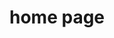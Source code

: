 ---
layout: home
title: home page

customHero:
  name: Lorecraft
  text: A builders village.
  tagline: Excepteur nulla labore do mollit in ullamco commodo consectetur. Sit et excepteur ipsum labore cupidatat ex tempor fugiat eu exercitation elit.
  image:
    src: /assets/images/logo.png
    alt: VitePress
  actions:
    - theme: alt
      text: Guide
      link: /page-one
  modalButton:
    theme: brand
    buttonText: tour
    videoUrl: https://www.youtube.com/embed/RhAoLSX9n1Y
    videoTitle: This is new title


features:
  - icon: 🛠️
    title: Simple and minimal, always
    details: Duis sit qui culpa ex pariatur in voluptate id.
  - icon: 🛠️
    title: Another cool feature
    details: Fugiat excepteur pariatur deserunt incididunt fugiat officia ex aliqua mollit laborum consequat duis mollit incididunt.
  - icon: 🛠️
    title: Another cool feature
    details: Est duis aliquip anim occaecat eu mollit nostrud exercitation fugiat magna anim qui esse.
  - icon: 🛠️
    title: Another cool feature
    details: Est duis aliquip anim occaecat eu mollit nostrud exercitation fugiat magna anim qui esse.
  - icon: 🛠️
    title: Another cool feature
    details: Est duis aliquip anim occaecat eu mollit nostrud exercitation fugiat magna anim qui esse.
  - icon: 🛠️
    title: Another cool feature
    details: Est duis aliquip anim occaecat eu mollit nostrud exercitation fugiat magna anim qui esse.
  - icon: 🛠️
    title: Another cool feature
    details: Est duis aliquip anim occaecat eu mollit nostrud exercitation fugiat magna anim qui esse.
  - icon: 🛠️
    title: Another cool feature
    details: Est duis aliquip anim occaecat eu mollit nostrud exercitation fugiat magna anim qui esse.
  - icon: 🛠️
    title: Another cool feature
    details: Est duis aliquip anim occaecat eu mollit nostrud exercitation fugiat magna anim qui esse.
---